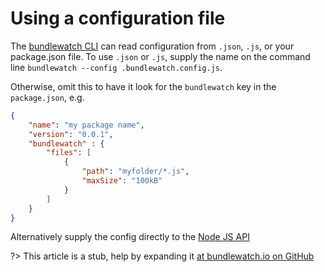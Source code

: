 # Using a configuration file
The [bundlewatch CLI](reference/cli.md) can read configuration from `.json`, `.js`, or your package.json file.
To use `.json` or `.js`, supply the name on the command line `bundlewatch --config .bundlewatch.config.js`.

Otherwise, omit this to have it look for the `bundlewatch` key in the `package.json`, e.g.

```json
{
	"name": "my package name",
	"version": "0.0.1",
	"bundlewatch" : {
	    "files": [
	        {
	            "path": "myfolder/*.js",
	            "maxSize": "100kB"
	        }
        ]
	}
}
```

Alternatively supply the config directly to the [Node JS API](reference/nodejs.md)

?> This article is a stub, help by expanding it [at bundlewatch.io on GitHub](https://github.com/bundlewatch/bundlewatch.io/tree/master/docs/getting-started)
